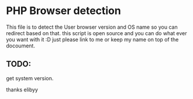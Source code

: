 PHP Browser detection
=====================
This file is to detect the User browser version and OS name so you can redirect based on that.
this script is open source and you can do what ever you want with it :D
just please link to me or keep my name on top of the docoument.

TODO:
-----
get system version.

thanks elibyy
